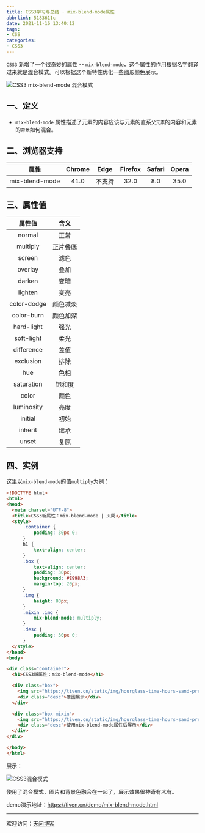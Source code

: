 ```yaml
---
title: CSS3学习与总结 · mix-blend-mode属性
abbrlink: 5183611c
date: 2021-11-16 13:40:12
tags:
- CSS
categories:
- CSS3
---
```


`CSS3` 新增了一个很奇妙的属性 -- `mix-blend-mode`，这个属性的作用根据名字翻译过来就是混合模式。可以根据这个新特性优化一些图形颜色展示。

![CSS3 mix-blend-mode 混合模式](https://tiven.cn/static/img/hedgehog-animal-baby-cute-preview-qdzC9BnxNAv6ir-VZsXmU.jpg)

<!-- more -->

## 一、定义

* `mix-blend-mode` 属性描述了元素的内容应该与元素的直系`父元素`的内容和元素的`背景`如何混合。

## 二、浏览器支持

|属性|Chrome|Edge|Firefox|Safari|Opera|
|:---:|:---:|:---:|:---:|:---:|:---:|
|mix-blend-mode|41.0|不支持|32.0|8.0|35.0|

## 三、属性值

|属性值|含义|
|:---:|:---:|
|normal     |正常|
|multiply   |正片叠底|
|screen     |滤色|
|overlay    |叠加|
|darken     |变暗|
|lighten    |变亮|
|color-dodge|颜色减淡|
|color-burn |颜色加深|
|hard-light |强光|
|soft-light |柔光|
|difference |差值|
|exclusion  |排除|
|hue        |色相|
|saturation |饱和度|
|color      |颜色|
|luminosity |亮度|
|initial    |初始|
|inherit    |继承|
|unset      |复原|

## 四、实例

这里以`mix-blend-mode`的值`multiply`为例：

```html
<!DOCTYPE html>
<html>
<head>
  <meta charset="UTF-8">
  <title>CSS3新属性：mix-blend-mode | 天問</title>
  <style>
      .container {
          padding: 30px 0;
      }
      h1 {
          text-align: center;
      }
      .box {
          text-align: center;
          padding: 30px;
          background: #E998A3;
          margin-top: 20px;
      }
      .img {
          height: 80px;
      }
      .mixin .img {
          mix-blend-mode: multiply;
      }
      .desc {
          padding: 30px 0;
      }
  </style>
</head>
<body>

<div class="container">
  <h1>CSS3新属性：mix-blend-mode</h1>

  <div class="box">
    <img src="https://tiven.cn/static/img/hourglass-time-hours-sand-preview-tOqBton_9Qy7cZsnLctFJ.jpg" alt="tiven.jpg" class="img">
    <div class="desc">原图展示</div>
  </div>

  <div class="box mixin">
    <img src="https://tiven.cn/static/img/hourglass-time-hours-sand-preview-tOqBton_9Qy7cZsnLctFJ.jpg" alt="tiven.jpg" class="img">
    <div class="desc">使用mix-blend-mode属性后展示</div>
  </div>
</div>

</body>
</html>
```

展示：

![CSS3混合模式](https://tiven.cn/static/img/img-css-mixin-Q3MIa5RspGOe0Mx1KX6qI.jpg)

使用了混合模式，图片和背景色融合在一起了，展示效果很神奇有木有。

demo演示地址：https://tiven.cn/demo/mix-blend-mode.html

---

欢迎访问：[天问博客](https://tiven.cn/p/5183611c/ "天问博客")

